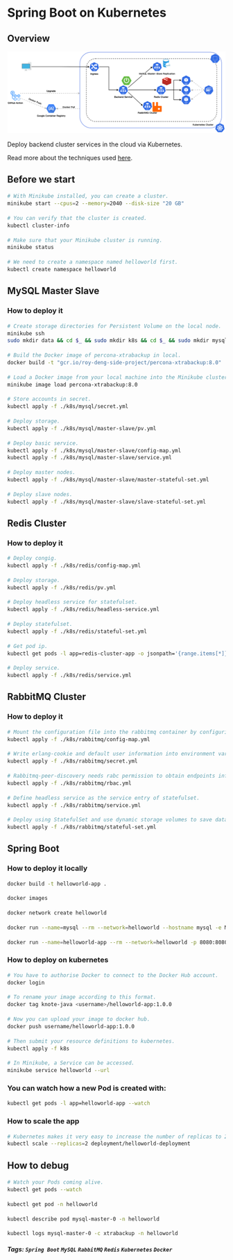 # Spring Boot on Kubernetes

## Overview

![Architecture](architecture.png)

Deploy backend cluster services in the cloud via Kubernetes.

Read more about the techniques used [here](https://github.com/RoyDeng/spring-boot-helloworld/wiki).

## Before we start

```bash
# With Minikube installed, you can create a cluster.
minikube start --cpus=2 --memory=2040 --disk-size "20 GB"

# You can verify that the cluster is created.
kubectl cluster-info

# Make sure that your Minikube cluster is running.
minikube status

# We need to create a namespace named helloworld first.
kubectl create namespace helloworld
```

## MySQL Master Slave

### How to deploy it

```bash
# Create storage directories for Persistent Volume on the local node.
minikube ssh
sudo mkdir data && cd $_ && sudo mkdir k8s && cd $_ && sudo mkdir mysql && cd $_ && sudo mkdir mysql-0 && sudo mkdir mysql-1

# Build the Docker image of percona-xtrabackup in local. 
docker build -t "gcr.io/roy-deng-side-project/percona-xtrabackup:8.0" ./k8s/image/percona-xtrabackup

# Load a Docker image from your local machine into the Minikube cluster.
minikube image load percona-xtrabackup:8.0

# Store accounts in secret.
kubectl apply -f ./k8s/mysql/secret.yml

# Deploy storage.
kubectl apply -f ./k8s/mysql/master-slave/pv.yml

# Deploy basic service.
kubectl apply -f ./k8s/mysql/master-slave/config-map.yml
kubectl apply -f ./k8s/mysql/master-slave/service.yml

# Deploy master nodes.
kubectl apply -f ./k8s/mysql/master-slave/master-stateful-set.yml

# Deploy slave nodes.
kubectl apply -f ./k8s/mysql/master-slave/slave-stateful-set.yml
```

## Redis Cluster

### How to deploy it

```bash
# Deploy congig.
kubectl apply -f ./k8s/redis/config-map.yml

# Deploy storage.
kubectl apply -f ./k8s/redis/pv.yml

# Deploy headless service for statefulset.
kubectl apply -f ./k8s/redis/headless-service.yml

# Deploy statefulset.
kubectl apply -f ./k8s/redis/stateful-set.yml

# Get pod ip.
kubectl get pods -l app=redis-cluster-app -o jsonpath='{range.items[*]}{.status.podIP}:6379 ' -n helloworld

# Deploy service.
kubectl apply -f ./k8s/redis/service.yml
```

## RabbitMQ Cluster

### How to deploy it

```bash
# Mount the configuration file into the rabbitmq container by configuring configMap.
kubectl apply -f ./k8s/rabbitmq/config-map.yml

# Write erlang-cookie and default user information into environment variables through secrets.
kubectl apply -f ./k8s/rabbitmq/secret.yml

# Rabbitmq-peer-discovery needs rabc permission to obtain endpoints information for automatic discovery of cluster nodes.
kubectl apply -f ./k8s/rabbitmq/rbac.yml

# Define headless service as the service entry of statefulset.
kubectl apply -f ./k8s/rabbitmq/service.yml

# Deploy using StatefulSet and use dynamic storage volumes to save data.
kubectl apply -f ./k8s/rabbitmq/stateful-set.yml
```

## Spring Boot

### How to deploy it locally

```bash
docker build -t helloworld-app .

docker images

docker network create helloworld

docker run --name=mysql --rm --network=helloworld --hostname mysql -e MYSQL_DATABASE=helloworlddb -e MYSQL_ROOT_PASSWORD={MYSQL_ROOT_PASSWORD} mysql

docker run --name=helloworld-app --rm --network=helloworld -p 8080:8080 -e MYSQL_URL=mysql://mysql:3306/helloworlddb helloworld-app
```

### How to deploy on kubernetes

```bash
# You have to authorise Docker to connect to the Docker Hub account.
docker login

# To rename your image according to this format.
docker tag knote-java <username>/helloworld-app:1.0.0

# Now you can upload your image to docker hub.
docker push username/helloworld-app:1.0.0

# Then submit your resource definitions to kubernetes.
kubectl apply -f k8s

# In Minikube, a Service can be accessed.
minikube service helloworld --url
```

### You can watch how a new Pod is created with:

```bash
kubectl get pods -l app=helloworld-app --watch
```

### How to scale the app

```bash
# Kubernetes makes it very easy to increase the number of replicas to 2.
kubectl scale --replicas=2 deployment/helloworld-deployment
```

## How to debug

```bash
# Watch your Pods coming alive.
kubectl get pods --watch

kubectl get pod -n helloworld

kubectl describe pod mysql-master-0 -n helloworld

kubectl logs mysql-master-0 -c xtrabackup -n helloworld
```

##### Tags: `Spring Boot` `MySQL` `RabbitMQ` `Redis` `Kubernetes` `Docker`